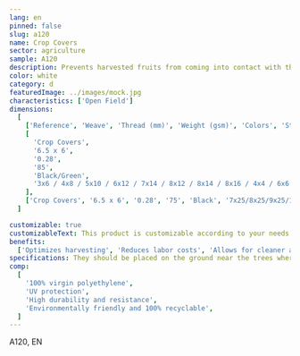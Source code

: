 ```yaml
---
lang: en
pinned: false
slug: a120
name: Crop Covers
sector: agriculture
sample: A120
description: Prevents harvested fruits from coming into contact with the ground, increasing the harvest yield of the crop produced and, consequently, the final output.
color: white
category: d
featuredImage: ../images/mock.jpg
characteristics: ['Open Field']
dimensions:
  [
    ['Reference', 'Weave', 'Thread (mm)', 'Weight (gsm)', 'Colors', 'Standard Sizes (m)'],
    [
      'Crop Covers',
      '6.5 x 6',
      '0.28',
      '85',
      'Black/Green',
      '3x6 / 4x8 / 5x10 / 6x12 / 7x14 / 8x12 / 8x14 / 8x16 / 4x4 / 6x6 / 8x8 / 10x10 / 12x12 / 14x14',
    ],
    ['Crop Covers', '6.5 x 6', '0.28', '75', 'Black', '7x25/8x25/9x25/10x25'],
  ]

customizable: true
customizableText: This product is customizable according to your needs. Contact us for more information.
benefits:
  ['Optimizes harvesting', 'Reduces labor costs', 'Allows for cleaner and higher-quality fruits']
specifications: They should be placed on the ground near the trees where the harvesting will take place. The crop covers may or may not have an opening.
comp:
  [
    '100% virgin polyethylene',
    'UV protection',
    'High durability and resistance',
    'Environmentally friendly and 100% recyclable',
  ]
---
```


A120, EN
